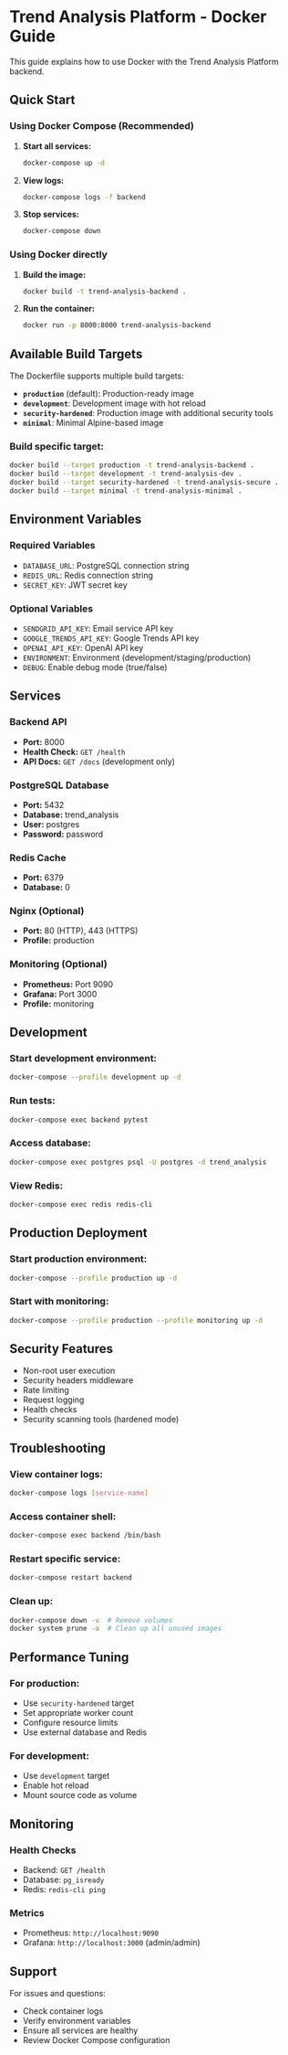 # Trend Analysis Platform - Docker Guide

This guide explains how to use Docker with the Trend Analysis Platform backend.

## Quick Start

### Using Docker Compose (Recommended)

1. **Start all services:**
   ```bash
   docker-compose up -d
   ```

2. **View logs:**
   ```bash
   docker-compose logs -f backend
   ```

3. **Stop services:**
   ```bash
   docker-compose down
   ```

### Using Docker directly

1. **Build the image:**
   ```bash
   docker build -t trend-analysis-backend .
   ```

2. **Run the container:**
   ```bash
   docker run -p 8000:8000 trend-analysis-backend
   ```

## Available Build Targets

The Dockerfile supports multiple build targets:

- **`production`** (default): Production-ready image
- **`development`**: Development image with hot reload
- **`security-hardened`**: Production image with additional security tools
- **`minimal`**: Minimal Alpine-based image

### Build specific target:
```bash
docker build --target production -t trend-analysis-backend .
docker build --target development -t trend-analysis-dev .
docker build --target security-hardened -t trend-analysis-secure .
docker build --target minimal -t trend-analysis-minimal .
```

## Environment Variables

### Required Variables
- `DATABASE_URL`: PostgreSQL connection string
- `REDIS_URL`: Redis connection string
- `SECRET_KEY`: JWT secret key

### Optional Variables
- `SENDGRID_API_KEY`: Email service API key
- `GOOGLE_TRENDS_API_KEY`: Google Trends API key
- `OPENAI_API_KEY`: OpenAI API key
- `ENVIRONMENT`: Environment (development/staging/production)
- `DEBUG`: Enable debug mode (true/false)

## Services

### Backend API
- **Port:** 8000
- **Health Check:** `GET /health`
- **API Docs:** `GET /docs` (development only)

### PostgreSQL Database
- **Port:** 5432
- **Database:** trend_analysis
- **User:** postgres
- **Password:** password

### Redis Cache
- **Port:** 6379
- **Database:** 0

### Nginx (Optional)
- **Port:** 80 (HTTP), 443 (HTTPS)
- **Profile:** production

### Monitoring (Optional)
- **Prometheus:** Port 9090
- **Grafana:** Port 3000
- **Profile:** monitoring

## Development

### Start development environment:
```bash
docker-compose --profile development up -d
```

### Run tests:
```bash
docker-compose exec backend pytest
```

### Access database:
```bash
docker-compose exec postgres psql -U postgres -d trend_analysis
```

### View Redis:
```bash
docker-compose exec redis redis-cli
```

## Production Deployment

### Start production environment:
```bash
docker-compose --profile production up -d
```

### Start with monitoring:
```bash
docker-compose --profile production --profile monitoring up -d
```

## Security Features

- Non-root user execution
- Security headers middleware
- Rate limiting
- Request logging
- Health checks
- Security scanning tools (hardened mode)

## Troubleshooting

### View container logs:
```bash
docker-compose logs [service-name]
```

### Access container shell:
```bash
docker-compose exec backend /bin/bash
```

### Restart specific service:
```bash
docker-compose restart backend
```

### Clean up:
```bash
docker-compose down -v  # Remove volumes
docker system prune -a  # Clean up all unused images
```

## Performance Tuning

### For production:
- Use `security-hardened` target
- Set appropriate worker count
- Configure resource limits
- Use external database and Redis

### For development:
- Use `development` target
- Enable hot reload
- Mount source code as volume

## Monitoring

### Health Checks
- Backend: `GET /health`
- Database: `pg_isready`
- Redis: `redis-cli ping`

### Metrics
- Prometheus: `http://localhost:9090`
- Grafana: `http://localhost:3000` (admin/admin)

## Support

For issues and questions:
- Check container logs
- Verify environment variables
- Ensure all services are healthy
- Review Docker Compose configuration
